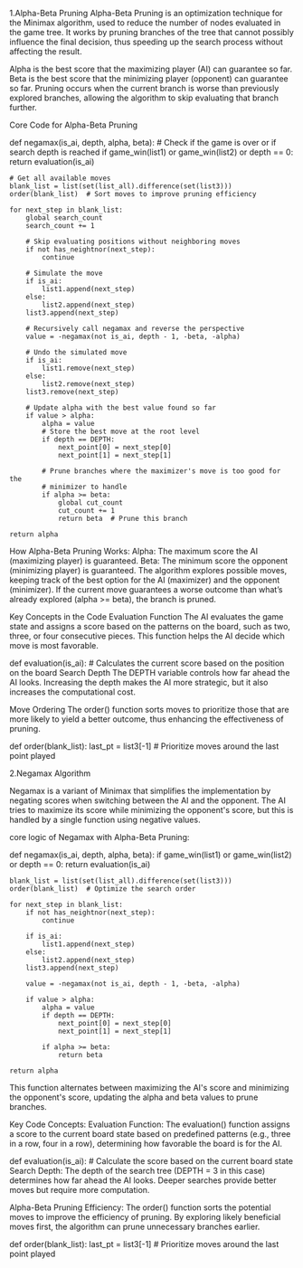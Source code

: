 1.Alpha-Beta Pruning
Alpha-Beta Pruning is an optimization technique for the Minimax algorithm,
used to reduce the number of nodes evaluated in the game tree. It works by
pruning branches of the tree that cannot possibly influence the final decision,
thus speeding up the search process without affecting the result.

Alpha is the best score that the maximizing player (AI) can guarantee so
far.
Beta is the best score that the minimizing player (opponent) can guarantee
so far.
Pruning occurs when the current branch is worse than previously explored
branches, allowing the algorithm to skip evaluating that branch further.

Core Code for Alpha-Beta Pruning

def negamax(is_ai, depth, alpha, beta):
    # Check if the game is over or if search depth is reached
    if game_win(list1) or game_win(list2) or depth == 0:
        return evaluation(is_ai)

    # Get all available moves
    blank_list = list(set(list_all).difference(set(list3)))
    order(blank_list)  # Sort moves to improve pruning efficiency

    for next_step in blank_list:
        global search_count
        search_count += 1

        # Skip evaluating positions without neighboring moves
        if not has_neightnor(next_step):
            continue

        # Simulate the move
        if is_ai:
            list1.append(next_step)
        else:
            list2.append(next_step)
        list3.append(next_step)

        # Recursively call negamax and reverse the perspective
        value = -negamax(not is_ai, depth - 1, -beta, -alpha)

        # Undo the simulated move
        if is_ai:
            list1.remove(next_step)
        else:
            list2.remove(next_step)
        list3.remove(next_step)

        # Update alpha with the best value found so far
        if value > alpha:
            alpha = value
            # Store the best move at the root level
            if depth == DEPTH:
                next_point[0] = next_step[0]
                next_point[1] = next_step[1]

            # Prune branches where the maximizer's move is too good for the 
            # minimizer to handle
            if alpha >= beta:
                global cut_count
                cut_count += 1
                return beta  # Prune this branch

    return alpha
How Alpha-Beta Pruning Works:
Alpha: The maximum score the AI (maximizing player) is guaranteed.
Beta: The minimum score the opponent (minimizing player) is guaranteed.
The algorithm explores possible moves, keeping track of the best option for the
AI (maximizer) and the opponent (minimizer). If the current move guarantees a
worse outcome than what’s already explored (alpha >= beta), the branch is
pruned.

Key Concepts in the Code
Evaluation Function
The AI evaluates the game state and assigns a score based on the patterns on the
board, such as two, three, or four consecutive pieces. This function helps the
AI decide which move is most favorable.


def evaluation(is_ai):
    # Calculates the current score based on the position on the board
Search Depth
The DEPTH variable controls how far ahead the AI looks. Increasing the depth
makes the AI more strategic, but it also increases the computational cost.

Move Ordering
The order() function sorts moves to prioritize those that are more likely to
yield a better outcome, thus enhancing the effectiveness of pruning.


def order(blank_list):
    last_pt = list3[-1]
    # Prioritize moves around the last point played

2.Negamax Algorithm

Negamax is a variant of Minimax that simplifies the implementation by
negating scores when switching between the AI and the opponent. The AI tries to
maximize its score while minimizing the opponent's score, but this is handled
by a single function using negative values.

core logic of Negamax with Alpha-Beta Pruning:

def negamax(is_ai, depth, alpha, beta):
    if game_win(list1) or game_win(list2) or depth == 0:
        return evaluation(is_ai)

    blank_list = list(set(list_all).difference(set(list3)))
    order(blank_list)  # Optimize the search order
    
    for next_step in blank_list:
        if not has_neightnor(next_step):
            continue

        if is_ai:
            list1.append(next_step)
        else:
            list2.append(next_step)
        list3.append(next_step)

        value = -negamax(not is_ai, depth - 1, -beta, -alpha)

        if value > alpha:
            alpha = value
            if depth == DEPTH:
                next_point[0] = next_step[0]
                next_point[1] = next_step[1]

            if alpha >= beta:
                return beta

    return alpha
This function alternates between maximizing the AI's score and minimizing the
opponent's score, updating the alpha and beta values to prune branches.

Key Code Concepts:
Evaluation Function:
The evaluation() function assigns a score to the current board state based
on predefined patterns (e.g., three in a row, four in a row), determining how
favorable the board is for the AI.


def evaluation(is_ai):
    # Calculate the score based on the current board state
Search Depth:
The depth of the search tree (DEPTH = 3 in this case) determines how far
ahead the AI looks. Deeper searches provide better moves but require more
computation.

Alpha-Beta Pruning Efficiency:
The order() function sorts the potential moves to improve the efficiency of
pruning. By exploring likely beneficial moves first, the algorithm can prune
unnecessary branches earlier.

def order(blank_list):
    last_pt = list3[-1]
    # Prioritize moves around the last point played
